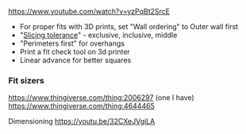 https://www.youtube.com/watch?v=yzPqBt2SrcE
- For proper fits with 3D prints, set "Wall ordering" to Outer wall first
- "[Slicing tolerance](https://support.makerbot.com/s/article/1667418054188)" - exclusive, inclusive, middle
- "Perimeters first" for overhangs
- Print a fit check tool on 3d printer
- Linear advance for better squares

### Fit sizers
https://www.thingiverse.com/thing:2006297 (one I have)
https://www.thingiverse.com/thing:4644465

Dimensioning
https://youtu.be/32CXeJVgiLA

